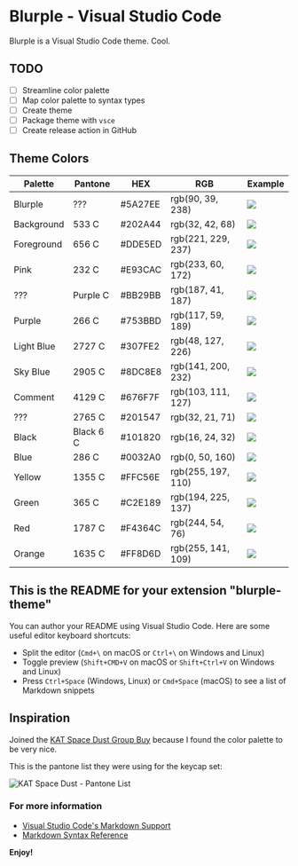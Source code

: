 # Blurple - Visual Studio Code

Blurple is a Visual Studio Code theme. Cool.

## TODO

- [ ] Streamline color palette
- [ ] Map color palette to syntax types
- [ ] Create theme
- [ ] Package theme with `vsce`
- [ ] Create release action in GitHub

## Theme Colors

| Palette    | Pantone   | HEX     | RGB                | Example                                           |
| ---------- | --------- | ------- | ------------------ | ------------------------------------------------- |
| Blurple    | ???       | #5A27EE | rgb(90, 39, 238)   | ![](https://via.placeholder.com/32/5A27EE/5A27EE) |
| Background | 533 C     | #202A44 | rgb(32, 42, 68)    | ![](https://via.placeholder.com/32/202A44/202A44) |
| Foreground | 656 C     | #DDE5ED | rgb(221, 229, 237) | ![](https://via.placeholder.com/32/DDE5ED/DDE5ED) |
| Pink       | 232 C     | #E93CAC | rgb(233, 60, 172)  | ![](https://via.placeholder.com/32/E93CAC/E93CAC) |
| ???        | Purple C  | #BB29BB | rgb(187, 41, 187)  | ![](https://via.placeholder.com/32/BB29BB/BB29BB) |
| Purple     | 266 C     | #753BBD | rgb(117, 59, 189)  | ![](https://via.placeholder.com/32/753BBD/753BBD) |
| Light Blue | 2727 C    | #307FE2 | rgb(48, 127, 226)  | ![](https://via.placeholder.com/32/307FE2/307FE2) |
| Sky Blue   | 2905 C    | #8DC8E8 | rgb(141, 200, 232) | ![](https://via.placeholder.com/32/8DC8E8/8DC8E8) |
| Comment    | 4129 C    | #676F7F | rgb(103, 111, 127) | ![](https://via.placeholder.com/32/676F7F/676F7F) |
| ???        | 2765 C    | #201547 | rgb(32, 21, 71)    | ![](https://via.placeholder.com/32/201547/201547) |
| Black      | Black 6 C | #101820 | rgb(16, 24, 32)    | ![](https://via.placeholder.com/32/101820/101820) |
| Blue       | 286 C     | #0032A0 | rgb(0, 50, 160)    | ![](https://via.placeholder.com/32/0032A0/0032A0) |
| Yellow     | 1355 C    | #FFC56E | rgb(255, 197, 110) | ![](https://via.placeholder.com/32/FFC56E/FFC56E) |
| Green      | 365 C     | #C2E189 | rgb(194, 225, 137) | ![](https://via.placeholder.com/32/C2E189/C2E189) |
| Red        | 1787 C    | #F4364C | rgb(244, 54, 76)   | ![](https://via.placeholder.com/32/F4364C/F4364C) |
| Orange     | 1635 C    | #FF8D6D | rgb(255, 141, 109) | ![](https://via.placeholder.com/32/FF8D6D/FF8D6D) |

## This is the README for your extension "blurple-theme"

You can author your README using Visual Studio Code. Here are some useful editor keyboard shortcuts:

- Split the editor (`Cmd+\` on macOS or `Ctrl+\` on Windows and Linux)
- Toggle preview (`Shift+CMD+V` on macOS or `Shift+Ctrl+V` on Windows and Linux)
- Press `Ctrl+Space` (Windows, Linux) or `Cmd+Space` (macOS) to see a list of Markdown snippets

## Inspiration

Joined the [KAT Space Dust Group Buy](https://geekhack.org/index.php?topic=107942.0) because I found the color palette to be very nice.

This is the pantone list they were using for the keycap set:

![KAT Space Dust - Pantone List](https://i.imgur.com/E2rt5VA.png)

### For more information

- [Visual Studio Code's Markdown Support](http://code.visualstudio.com/docs/languages/markdown)
- [Markdown Syntax Reference](https://help.github.com/articles/markdown-basics/)

**Enjoy!**
